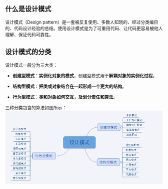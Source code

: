 ## 什么是设计模式
设计模式（Design pattern）是一套被反复使用、多数人知晓的、经过分类编目的、代码设计经验的总结。使用设计模式是为了可重用代码、让代码更容易被他人理解、保证代码可靠性。 

## 设计模式的分类
设计模式一般分为三大类：
* **创建型模式**：**实例化对象的模式**，创建型模式用于**解耦对象的实例化过程**。
* **结构型模式**：**把类或对象结合在一起形成一个更大的结构**。

* **行为型模式**：**类和对象如何交互，及划分责任和算法**。

三种分类包含的算法如图所示：
<br><img src=img/设计模式的分类.png><br>

